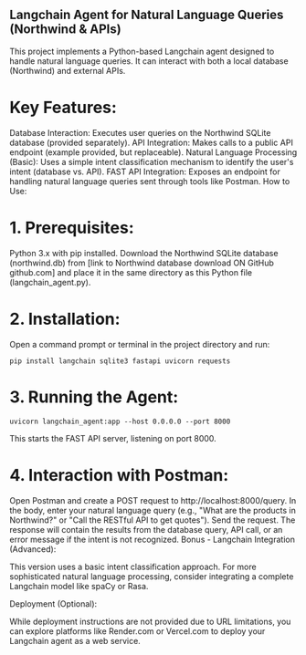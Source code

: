 ## Langchain Agent for Natural Language Queries (Northwind & APIs)
This project implements a Python-based Langchain agent designed to handle natural language queries. It can interact with both a local database (Northwind) and external APIs.

# Key Features:

Database Interaction: Executes user queries on the Northwind SQLite database (provided separately).
API Integration: Makes calls to a public API endpoint (example provided, but replaceable).
Natural Language Processing (Basic): Uses a simple intent classification mechanism to identify the user's intent (database vs. API).
FAST API Integration: Exposes an endpoint for handling natural language queries sent through tools like Postman.
How to Use:

# 1. Prerequisites:

Python 3.x with pip installed.
Download the Northwind SQLite database (northwind.db) from [link to Northwind database download ON GitHub github.com] and place it in the same directory as this Python file (langchain_agent.py).
# 2. Installation:

Open a command prompt or terminal in the project directory and run:

`pip install langchain sqlite3 fastapi uvicorn requests`

# 3. Running the Agent:

`uvicorn langchain_agent:app --host 0.0.0.0 --port 8000`

This starts the FAST API server, listening on port 8000.

# 4. Interaction with Postman:

Open Postman and create a POST request to http://localhost:8000/query.
In the body, enter your natural language query (e.g., "What are the products in Northwind?" or "Call the RESTful API to get quotes").
Send the request.
The response will contain the results from the database query, API call, or an error message if the intent is not recognized.
Bonus - Langchain Integration (Advanced):

This version uses a basic intent classification approach. For more sophisticated natural language processing, consider integrating a complete Langchain model like spaCy or Rasa.

Deployment (Optional):

While deployment instructions are not provided due to URL limitations, you can explore platforms like Render.com or Vercel.com to deploy your Langchain agent as a web service.


